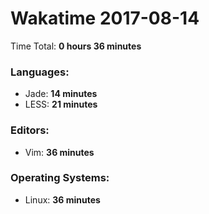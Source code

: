 # Wakatime 2017-08-14

Time Total: **0 hours 36 minutes**

### Languages:
- Jade: **14 minutes** 
- LESS: **21 minutes** 

### Editors:
- Vim: **36 minutes** 

### Operating Systems:
- Linux: **36 minutes** 

